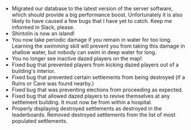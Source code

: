 * Migrated our database to the latest version of the server software, which should provide a big performance boost. Unfortunately it is also likely to have caused a few bugs that I have yet to catch. Keep me informed in Slack, please.
* Shintolin is now an island!
* You now take periodic damage if you remain in water for too long. Learning the _swimming_ skill will prevent you from taking this damage in shallow water, but nobody can swim in deep water for long.
* You no longer see inactive dazed players on the map!
* Fixed bug that prevented players from kicking dazed players out of a building's interior.
* Fixed bug that prevented certain settlements from being destroyed (if a Ruins or Cave was found nearby.)
* Fixed bug that was preventing elections from proceeding as expected.
* Fixed bug that allowed dazed players to revive themselves at any settlement building. It must now be from within a hospital.
* Properly displaying destroyed settlements as destroyed in the leaderboards. Removed destroyed settlements from the list of most populated settlements.

